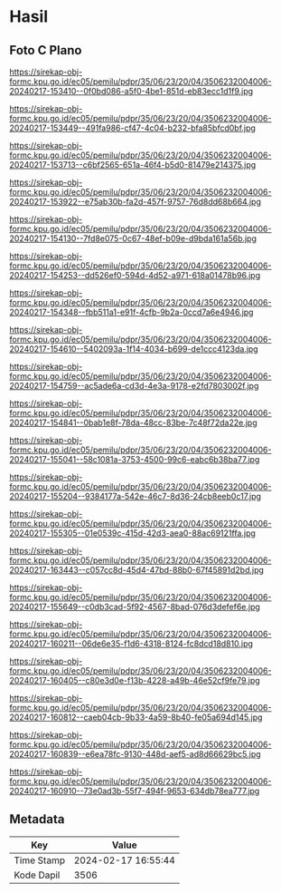 # Hasil

## Foto C Plano

https://sirekap-obj-formc.kpu.go.id/ec05/pemilu/pdpr/35/06/23/20/04/3506232004006-20240217-153410--0f0bd086-a5f0-4be1-851d-eb83ecc1d1f9.jpg

https://sirekap-obj-formc.kpu.go.id/ec05/pemilu/pdpr/35/06/23/20/04/3506232004006-20240217-153449--491fa986-cf47-4c04-b232-bfa85bfcd0bf.jpg

https://sirekap-obj-formc.kpu.go.id/ec05/pemilu/pdpr/35/06/23/20/04/3506232004006-20240217-153713--c6bf2565-651a-46f4-b5d0-81479e214375.jpg

https://sirekap-obj-formc.kpu.go.id/ec05/pemilu/pdpr/35/06/23/20/04/3506232004006-20240217-153922--e75ab30b-fa2d-457f-9757-76d8dd68b664.jpg

https://sirekap-obj-formc.kpu.go.id/ec05/pemilu/pdpr/35/06/23/20/04/3506232004006-20240217-154130--7fd8e075-0c67-48ef-b09e-d9bda161a56b.jpg

https://sirekap-obj-formc.kpu.go.id/ec05/pemilu/pdpr/35/06/23/20/04/3506232004006-20240217-154253--dd526ef0-594d-4d52-a971-618a01478b96.jpg

https://sirekap-obj-formc.kpu.go.id/ec05/pemilu/pdpr/35/06/23/20/04/3506232004006-20240217-154348--fbb511a1-e91f-4cfb-9b2a-0ccd7a6e4946.jpg

https://sirekap-obj-formc.kpu.go.id/ec05/pemilu/pdpr/35/06/23/20/04/3506232004006-20240217-154610--5402093a-1f14-4034-b699-de1ccc4123da.jpg

https://sirekap-obj-formc.kpu.go.id/ec05/pemilu/pdpr/35/06/23/20/04/3506232004006-20240217-154759--ac5ade6a-cd3d-4e3a-9178-e2fd7803002f.jpg

https://sirekap-obj-formc.kpu.go.id/ec05/pemilu/pdpr/35/06/23/20/04/3506232004006-20240217-154841--0bab1e8f-78da-48cc-83be-7c48f72da22e.jpg

https://sirekap-obj-formc.kpu.go.id/ec05/pemilu/pdpr/35/06/23/20/04/3506232004006-20240217-155041--58c1081a-3753-4500-99c6-eabc6b38ba77.jpg

https://sirekap-obj-formc.kpu.go.id/ec05/pemilu/pdpr/35/06/23/20/04/3506232004006-20240217-155204--9384177a-542e-46c7-8d36-24cb8eeb0c17.jpg

https://sirekap-obj-formc.kpu.go.id/ec05/pemilu/pdpr/35/06/23/20/04/3506232004006-20240217-155305--01e0539c-415d-42d3-aea0-88ac69121ffa.jpg

https://sirekap-obj-formc.kpu.go.id/ec05/pemilu/pdpr/35/06/23/20/04/3506232004006-20240217-163443--c057cc8d-45d4-47bd-88b0-67f45891d2bd.jpg

https://sirekap-obj-formc.kpu.go.id/ec05/pemilu/pdpr/35/06/23/20/04/3506232004006-20240217-155649--c0db3cad-5f92-4567-8bad-076d3defef6e.jpg

https://sirekap-obj-formc.kpu.go.id/ec05/pemilu/pdpr/35/06/23/20/04/3506232004006-20240217-160211--06de6e35-f1d6-4318-8124-fc8dcd18d810.jpg

https://sirekap-obj-formc.kpu.go.id/ec05/pemilu/pdpr/35/06/23/20/04/3506232004006-20240217-160405--c80e3d0e-f13b-4228-a49b-46e52cf9fe79.jpg

https://sirekap-obj-formc.kpu.go.id/ec05/pemilu/pdpr/35/06/23/20/04/3506232004006-20240217-160812--caeb04cb-9b33-4a59-8b40-fe05a694d145.jpg

https://sirekap-obj-formc.kpu.go.id/ec05/pemilu/pdpr/35/06/23/20/04/3506232004006-20240217-160839--e6ea78fc-9130-448d-aef5-ad8d66629bc5.jpg

https://sirekap-obj-formc.kpu.go.id/ec05/pemilu/pdpr/35/06/23/20/04/3506232004006-20240217-160910--73e0ad3b-55f7-494f-9653-634db78ea777.jpg


## Metadata

| Key        | Value               |
| ---------- | ------------------- |
| Time Stamp | 2024-02-17 16:55:44 |
| Kode Dapil | 3506                |



